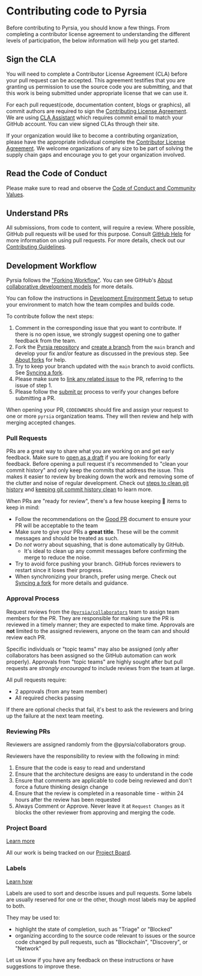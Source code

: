 # Contributing code to Pyrsia

Before contributing to Pyrsia, you should know a few things. From completing a contributor license agreement to understanding the different levels of participation, the below information will help you get started.

## Sign the CLA

You will need to complete a Contributor License Agreement (CLA) before your pull request can be accepted. This agreement testifies that you are granting us permission to use the source code you are submitting, and that this work is being submitted under appropriate license that we can use it.

For each pull request(code, documentation content, blogs or graphics), all commit authors are required to sign the [Contributing License Agreement](https://jfrog.com/cla/). We are using [CLA Assistant](https://cla-assistant.io/pyrsia/pyrsia.github.io) which requires commit email to match your GitHub account. You can view signed CLAs through their site.

If your organization would like to become a contributing organization, please have the appropriate individual complete the [Contributor License Agreement](https://cla-assistant.io/pyrsia/pyrsia.github.io). We welcome organizations of any size to be part of solving the supply chain gaps and encourage you to get your organization involved.

## Read the Code of Conduct

Please make sure to read and observe the [Code of Conduct and Community Values](../code-of-conduct.md).

## Understand PRs

All submissions, from code to content, will require a review. Where possible, GitHub pull requests will be used for this purpose. Consult [GitHub Help](https://help.github.com/articles/about-pull-requests/) for more information on using pull requests. For more details, check out our [Contributing Guidelines](./get_involved/contributing/).

## Development Workflow

Pyrsia follows the ["Forking Workflow"](https://blog.devgenius.io/git-forking-workflow-bbba0226d39c). You can see GitHub's
[About collaborative development models](https://docs.github.com/en/pull-requests/collaborating-with-pull-requests/getting-started/about-collaborative-development-models#fork-and-pull-model) for more details.

You can follow the instructions in [Development Environment Setup](local_dev_setup.md) to setup your environment to match how the team compiles and builds code.

To contribute follow the next steps:

1. Comment in the corresponding issue that you want to contribute. If there is no open issue, we strongly suggest
   opening one to gather feedback from the team.
2. Fork the [Pyrsia repository](https://github.com/pyrsia/pyrsia/fork) and [create a branch](https://docs.github.com/en/pull-requests/collaborating-with-pull-requests/proposing-changes-to-your-work-with-pull-requests/creating-and-deleting-branches-within-your-repository#creating-a-branch)
   from the `main` branch and develop your fix and/or feature as discussed in the previous step. See
   [About forks](https://docs.github.com/en/pull-requests/collaborating-with-pull-requests/working-with-forks/about-forks) for help.
3. Try to keep your branch updated with the `main` branch to avoid conflicts. See
   [Syncing a fork](https://docs.github.com/en/pull-requests/collaborating-with-pull-requests/working-with-forks/syncing-a-fork).
4. Please make sure to [link any related issue](https://docs.github.com/en/issues/tracking-your-work-with-issues/linking-a-pull-request-to-an-issue)
   to the PR, referring to the issue of step 1.
5. Please follow the [submit pr](./submit_pr.md) process to verify your changes before submitting a PR.

When opening your PR, `CODEOWNERS` should fire and assign your request to one or more `pyrsia` organization teams.
They will then review and help with merging accepted changes.

### Pull Requests

PRs are a great way to share what you are working on and get early feedback. Make sure to [open as a draft](https://docs.github.com/en/pull-requests/collaborating-with-pull-requests/proposing-changes-to-your-work-with-pull-requests/about-pull-requests#draft-pull-requests) if you are looking for early feedback.
Before opening a pull request it's recommended to "clean your commit history" and only keep the commits that address the issue. This makes it easier to review by breaking down the work and removing some of the clutter and noise of regular development. Check out [steps to clean git history](https://medium.com/@catalinaturlea/clean-git-history-a-step-by-step-guide-eefc0ad8696d) and [keeping git commit history clean](https://about.gitlab.com/blog/2018/06/07/keeping-git-commit-history-clean/) to learn more.

When PRs are "ready for review", there's a few house keeping 🧹 items to keep in mind:

- Follow the recommendations on the [Good PR](good_pr.md) document to ensure your PR will be acceptable to the team
- Make sure to give your PRs a **great title**. These will be the commit messages and should be treated as such.
- Do _not_ worry about squashing, that is done automatically by GitHub.
  - It's ideal to clean up any commit messages before confirming the merge to reduce the noise.
- Try to avoid force pushing your branch. GitHub forces reviewers to restart since it loses their progress.
- When synchronizing your branch, prefer using merge. Check out [Syncing a fork](https://docs.github.com/en/pull-requests/collaborating-with-pull-requests/working-with-forks/syncing-a-fork) for more details and guidance.

### Approval Process

Request reviews from the [`@pyrsia/collaborators`](https://github.com/orgs/pyrsia/teams/collaborators) team to assign team members for the PR.
They are responsible for making sure the PR is reviewed in a timely manner; they are expected to make time. Approvals are **not** limited to the assigned reviewers, anyone on the team can and should review each PR.

Specific individuals or "topic teams" may also be assigned (only after collaborators has been assigned so the GitHub automation can work properly). Approvals from "topic teams" are highly sought after but pull requests are _strongly encouraged_ to include reviews from the team at large.

All pull requests require:

- 2 approvals (from any team member)
- All required checks passing

If there are optional checks that fail, it's best to ask the reviewers and bring up the failure at the next team meeting.

### Reviewing PRs

Reviewers are assigned randomly from the @pyrsia/collaborators group.

Reviewers have the responsibility to review with the following in mind:

1. Ensure that the code is easy to read and understand
2. Ensure that the architecture designs are easy to understand in the code
3. Ensure that comments are applicable to code being reviewed and don't force a future thinking design change
4. Ensure that the review is completed in a reasonable time - within 24 hours after the review has been requested
5. Always Comment or Approve. Never leave it at `Request Changes` as it blocks the other reviewer from approving and merging the code.

### Project Board

[Learn more](https://docs.github.com/en/issues/organizing-your-work-with-project-boards/managing-project-boards/about-project-boards)

All our work is being tracked on our [Project Board](https://github.com/orgs/pyrsia/projects/3).

### Labels

[Learn how](https://docs.github.com/en/issues/using-labels-and-milestones-to-track-work/managing-labels#applying-a-label)

Labels are used to sort and describe issues and pull requests. Some labels are usually reserved for one or the other, though most labels may be applied to both.

They may be used to:

- highlight the state of completion, such as "Triage" or "Blocked"
- organizing according to the source code relevant to issues or the source code changed by pull requests, such as "Blockchain", "Discovery", or "Network"

Let us know if you have any feedback on these instructions or have suggestions to improve these.
